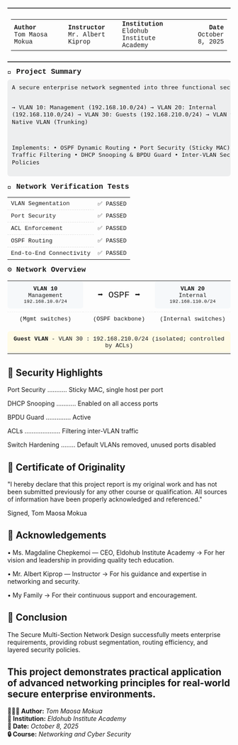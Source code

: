 <!-- Paste this into your README.md -->
<div style="max-width:900px; margin:12px auto; font-family: 'Courier New', monospace; line-height:1.25;">

  <!-- Header (fixed layout) -->
  <div style="border-top:2px solid #444; border-bottom:2px solid #444; padding:10px 8px; margin-bottom:12px;">
    <table style="width:100%; border-collapse:collapse; font-size:14px;">
      <tr>
        <td style="width:25%;"><strong>Author</strong><br>Tom Maosa Mokua</td>
        <td style="width:25%;"><strong>Instructor</strong><br>Mr. Albert Kiprop</td>
        <td style="width:30%;"><strong>Institution</strong><br>Eldohub Institute Academy</td>
        <td style="width:20%; text-align:right;"><strong>Date</strong><br>October 8, 2025</td>
      </tr>
    </table>
  </div>

  <!-- Project Summary (preserved spacing) -->
  <div style="margin-bottom:12px;">
    <h3 style="margin:6px 0;">📜 Project Summary</h3>
    <pre style="background:#0f172a10; padding:10px; border-radius:6px; white-space:pre; font-size:13px; margin:6px 0;">
A secure enterprise network segmented into three functional sections:

  → VLAN 10: Management    (192.168.10.0/24)
  → VLAN 20: Internal      (192.168.110.0/24)
  → VLAN 30: Guests        (192.168.210.0/24)
  → VLAN 99: Native VLAN   (Trunking)

Implements:
  • OSPF Dynamic Routing
  • Port Security (Sticky MAC)
  • ACL Traffic Filtering
  • DHCP Snooping & BPDU Guard
  • Inter-VLAN Security Policies
    </pre>
  </div>

  <!-- Verification Tests (stable table) -->
  <div style="margin-bottom:12px;">
    <h3 style="margin:6px 0;">🧩 Network Verification Tests</h3>
    <table style="width:100%; border-collapse:collapse; font-size:13px;">
      <tr><td style="padding:6px 8px; border-bottom:1px dashed #ddd;">VLAN Segmentation</td><td style="padding:6px 8px; text-align:right;">✅ PASSED</td></tr>
      <tr><td style="padding:6px 8px; border-bottom:1px dashed #ddd;">Port Security</td><td style="padding:6px 8px; text-align:right;">✅ PASSED</td></tr>
      <tr><td style="padding:6px 8px; border-bottom:1px dashed #ddd;">ACL Enforcement</td><td style="padding:6px 8px; text-align:right;">✅ PASSED</td></tr>
      <tr><td style="padding:6px 8px; border-bottom:1px dashed #ddd;">OSPF Routing</td><td style="padding:6px 8px; text-align:right;">✅ PASSED</td></tr>
      <tr><td style="padding:6px 8px;">End-to-End Connectivity</td><td style="padding:6px 8px; text-align:right;">✅ PASSED</td></tr>
    </table>
  </div>

  <!-- Network overview (stable ASCII-like layout using table) -->
  <div style="margin-bottom:18px;">
    <h3 style="margin:6px 0;">⚙️ Network Overview</h3>
    <table style="width:100%; border-collapse:collapse; font-size:13px; text-align:center;">
      <tr>
        <td style="width:34%; padding:10px; background:#f6f8fa; border-radius:6px;">
          <strong>VLAN 10</strong><br>Management<br><small>192.168.10.0/24</small>
        </td>
        <td style="width:32%; padding:8px; font-size:20px;">➡️ &#8203;OSPF&#8203; ➡️</td>
        <td style="width:34%; padding:10px; background:#f6f8fa; border-radius:6px;">
          <strong>VLAN 20</strong><br>Internal<br><small>192.168.110.0/24</small>
        </td>
      </tr>
      <tr style="height:8px;"><td colspan="3"></td></tr>
      <tr>
        <td style="border-top:1px dashed #eee; padding:8px;">(Mgmt switches)</td>
        <td style="border-top:1px dashed #eee; padding:8px;">(OSPF backbone)</td>
        <td style="border-top:1px dashed #eee; padding:8px;">(Internal switches)</td>
      </tr>
      <tr style="height:12px;"><td colspan="3"></td></tr>
      <tr>
        <td colspan="3" style="padding:10px; background:#fffbe6; border-radius:6px;">
          <strong>Guest VLAN</strong> - VLAN 30 : 192.168.210.0/24 (isolated; controlled by ACLs)
        </td>
      </tr>
    </table>
  </div>

</div>

## 🔐 Security Highlights
Port Security ........... Sticky MAC, single host per port

DHCP Snooping ........... Enabled on all access ports

BPDU Guard .............. Active

ACLs .................... Filtering inter-VLAN traffic

Switch Hardening ........ Default VLANs removed, unused ports disabled


## 🧾 Certificate of Originality
"I hereby declare that this project report is my original work and has not been submitted
previously for any other course or qualification. All sources of information have been
properly acknowledged and referenced."

Signed,
Tom Maosa Mokua


## 🙏 Acknowledgements
• Ms. Magdaline Chepkemoi — CEO, Eldohub Institute Academy
→ For her vision and leadership in providing quality tech education.

• Mr. Albert Kiprop — Instructor
→ For his guidance and expertise in networking and security.

• My Family
→ For their continuous support and encouragement.

## 🧠 Conclusion
The Secure Multi-Section Network Design successfully meets enterprise requirements,
providing robust segmentation, routing efficiency, and layered security policies.

This project demonstrates practical application of advanced networking principles
for real-world secure enterprise environments.
---

**👨🏽‍💻 Author:** *Tom Maosa Mokua*  
**🏫 Institution:** *Eldohub Institute Academy*  
**📅 Date:** *October 8, 2025*  
**🔒 Course:** *Networking and Cyber Security*

